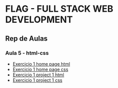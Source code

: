 # FLAG - FULL STACK WEB DEVELOPMENT
## Rep de Aulas
### Aula 5 - html-css

- [Exercicio 1 home page html](/html/aula5/ex1/home.html)
- [Exercicio 1 home page css](/html/aula5/ex1/css/home_styles.css)
- [Exercicio 1 project 1 html](/html/aula5/ex1/project1.html)
- [Exercicio 1 project 1 css](/html/aula5/ex1/css/project1_styles.css)




